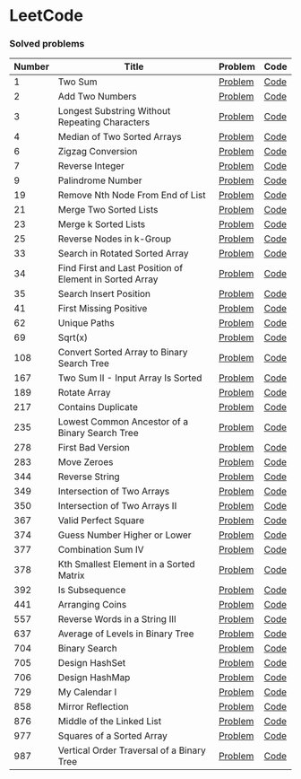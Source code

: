# LeetCode

### Solved problems

|Number|Title|Problem|Code|
|---|---|---|---|
|1|Two Sum|[Problem](https://leetcode.com/problems/two-sum/description/)|[Code](https://github.com/samba9274/LeetCode/blob/master/1.two-sum.cpp)|
|2|Add Two Numbers|[Problem](https://leetcode.com/problems/add-two-numbers/description/)|[Code](https://github.com/samba9274/LeetCode/blob/master/2.add-two-numbers.cpp)|
|3|Longest Substring Without Repeating Characters|[Problem](https://leetcode.com/problems/longest-substring-without-repeating-characters/description/)|[Code](https://github.com/samba9274/LeetCode/blob/master/3.longest-substring-without-repeating-characters.cpp)|
|4|Median of Two Sorted Arrays|[Problem](https://leetcode.com/problems/median-of-two-sorted-arrays/description/)|[Code](https://github.com/samba9274/LeetCode/blob/master/4.median-of-two-sorted-arrays.cpp)|
|6|Zigzag Conversion|[Problem](https://leetcode.com/problems/zigzag-conversion/description/)|[Code](https://github.com/samba9274/LeetCode/blob/master/6.zigzag-conversion.cpp)|
|7|Reverse Integer|[Problem](https://leetcode.com/problems/reverse-integer/description/)|[Code](https://github.com/samba9274/LeetCode/blob/master/7.reverse-integer.cpp)|
|9|Palindrome Number|[Problem](https://leetcode.com/problems/palindrome-number/description/)|[Code](https://github.com/samba9274/LeetCode/blob/master/9.palindrome-number.cpp)|
|19|Remove Nth Node From End of List|[Problem](https://leetcode.com/problems/remove-nth-node-from-end-of-list/description/)|[Code](https://github.com/samba9274/LeetCode/blob/master/19.remove-nth-node-from-end-of-list.cpp)|
|21|Merge Two Sorted Lists|[Problem](https://leetcode.com/problems/merge-two-sorted-lists/description/)|[Code](https://github.com/samba9274/LeetCode/blob/master/21.merge-two-sorted-lists.cpp)|
|23|Merge k Sorted Lists|[Problem](https://leetcode.com/problems/merge-k-sorted-lists/description/)|[Code](https://github.com/samba9274/LeetCode/blob/master/23.merge-k-sorted-lists.cpp)|
|25|Reverse Nodes in k-Group|[Problem](https://leetcode.com/problems/reverse-nodes-in-k-group/description/)|[Code](https://github.com/samba9274/LeetCode/blob/master/25.reverse-nodes-in-k-group.cpp)|
|33|Search in Rotated Sorted Array|[Problem](https://leetcode.com/problems/search-in-rotated-sorted-array/description/)|[Code](https://github.com/samba9274/LeetCode/blob/master/33.search-in-rotated-sorted-array.cpp)|
|34|Find First and Last Position of Element in Sorted Array|[Problem](https://leetcode.com/problems/find-first-and-last-position-of-element-in-sorted-array/description/)|[Code](https://github.com/samba9274/LeetCode/blob/master/34.find-first-and-last-position-of-element-in-sorted-array.cpp)|
|35|Search Insert Position|[Problem](https://leetcode.com/problems/search-insert-position/description/)|[Code](https://github.com/samba9274/LeetCode/blob/master/35.search-insert-position.cpp)|
|41|First Missing Positive|[Problem](https://leetcode.com/problems/first-missing-positive/description/)|[Code](https://github.com/samba9274/LeetCode/blob/master/41.first-missing-positive.cpp)|
|62|Unique Paths|[Problem](https://leetcode.com/problems/unique-paths/description/)|[Code](https://github.com/samba9274/LeetCode/blob/master/62.unique-paths.cpp)|
|69|Sqrt(x)|[Problem](https://leetcode.com/problems/sqrtx/description/)|[Code](https://github.com/samba9274/LeetCode/blob/master/69.sqrt-x.cpp)|
|108|Convert Sorted Array to Binary Search Tree|[Problem](https://leetcode.com/problems/convert-sorted-array-to-binary-search-tree/description/)|[Code](https://github.com/samba9274/LeetCode/blob/master/108.convert-sorted-array-to-binary-search-tree.cpp)|
|167|Two Sum II - Input Array Is Sorted|[Problem](https://leetcode.com/problems/two-sum-ii-input-array-is-sorted/description/)|[Code](https://github.com/samba9274/LeetCode/blob/master/167.two-sum-ii-input-array-is-sorted.cpp)|
|189|Rotate Array|[Problem](https://leetcode.com/problems/rotate-array/description/)|[Code](https://github.com/samba9274/LeetCode/blob/master/189.rotate-array.cpp)|
|217|Contains Duplicate|[Problem](https://leetcode.com/problems/contains-duplicate/description/)|[Code](https://github.com/samba9274/LeetCode/blob/master/217.contains-duplicate.cpp)|
|235|Lowest Common Ancestor of a Binary Search Tree|[Problem](https://leetcode.com/problems/lowest-common-ancestor-of-a-binary-search-tree/description/)|[Code](https://github.com/samba9274/LeetCode/blob/master/235.lowest-common-ancestor-of-a-binary-search-tree.cpp)|
|278|First Bad Version|[Problem](https://leetcode.com/problems/first-bad-version/description/)|[Code](https://github.com/samba9274/LeetCode/blob/master/278.first-bad-version.cpp)|
|283|Move Zeroes|[Problem](https://leetcode.com/problems/move-zeroes/description/)|[Code](https://github.com/samba9274/LeetCode/blob/master/283.move-zeroes.cpp)|
|344|Reverse String|[Problem](https://leetcode.com/problems/reverse-string/description/)|[Code](https://github.com/samba9274/LeetCode/blob/master/344.reverse-string.cpp)|
|349|Intersection of Two Arrays|[Problem](https://leetcode.com/problems/intersection-of-two-arrays/description/)|[Code](https://github.com/samba9274/LeetCode/blob/master/349.intersection-of-two-arrays.cpp)|
|350|Intersection of Two Arrays II|[Problem](https://leetcode.com/problems/intersection-of-two-arrays-ii/description/)|[Code](https://github.com/samba9274/LeetCode/blob/master/350.intersection-of-two-arrays-ii.cpp)|
|367|Valid Perfect Square|[Problem](https://leetcode.com/problems/valid-perfect-square/description/)|[Code](https://github.com/samba9274/LeetCode/blob/master/367.valid-perfect-square.cpp)|
|374|Guess Number Higher or Lower|[Problem](https://leetcode.com/problems/guess-number-higher-or-lower/description/)|[Code](https://github.com/samba9274/LeetCode/blob/master/374.guess-number-higher-or-lower.cpp)|
|377|Combination Sum IV|[Problem](https://leetcode.com/problems/combination-sum-iv/description/)|[Code](https://github.com/samba9274/LeetCode/blob/master/377.combination-sum-iv.cpp)|
|378|Kth Smallest Element in a Sorted Matrix|[Problem](https://leetcode.com/problems/kth-smallest-element-in-a-sorted-matrix/description/)|[Code](https://github.com/samba9274/LeetCode/blob/master/378.kth-smallest-element-in-a-sorted-matrix.cpp)|
|392|Is Subsequence|[Problem](https://leetcode.com/problems/is-subsequence/description/)|[Code](https://github.com/samba9274/LeetCode/blob/master/392.is-subsequence.cpp)|
|441|Arranging Coins|[Problem](https://leetcode.com/problems/arranging-coins/description/)|[Code](https://github.com/samba9274/LeetCode/blob/master/441.arranging-coins.cpp)|
|557|Reverse Words in a String III|[Problem](https://leetcode.com/problems/reverse-words-in-a-string-iii/description/)|[Code](https://github.com/samba9274/LeetCode/blob/master/557.reverse-words-in-a-string-iii.cpp)|
|637|Average of Levels in Binary Tree|[Problem](https://leetcode.com/problems/average-of-levels-in-binary-tree/description/)|[Code](https://github.com/samba9274/LeetCode/blob/master/637.average-of-levels-in-binary-tree.cpp)|
|704|Binary Search|[Problem](https://leetcode.com/problems/binary-search/description/)|[Code](https://github.com/samba9274/LeetCode/blob/master/704.binary-search.cpp)|
|705|Design HashSet|[Problem](https://leetcode.com/problems/design-hashset/description/)|[Code](https://github.com/samba9274/LeetCode/blob/master/705.design-hash-set.cpp)|
|706|Design HashMap|[Problem](https://leetcode.com/problems/design-hashmap/description/)|[Code](https://github.com/samba9274/LeetCode/blob/master/706.design-hash-map.cpp)|
|729|My Calendar I|[Problem](https://leetcode.com/problems/my-calendar-i/description/)|[Code](https://github.com/samba9274/LeetCode/blob/master/729.my-calendar-i.cpp)|
|858|Mirror Reflection|[Problem](https://leetcode.com/problems/mirror-reflection/description/)|[Code](https://github.com/samba9274/LeetCode/blob/master/858.mirror-reflection.cpp)|
|876|Middle of the Linked List|[Problem](https://leetcode.com/problems/middle-of-the-linked-list/description/)|[Code](https://github.com/samba9274/LeetCode/blob/master/876.middle-of-the-linked-list.cpp)|
|977|Squares of a Sorted Array|[Problem](https://leetcode.com/problems/squares-of-a-sorted-array/description/)|[Code](https://github.com/samba9274/LeetCode/blob/master/977.squares-of-a-sorted-array.cpp)|
|987|Vertical Order Traversal of a Binary Tree|[Problem](https://leetcode.com/problems/vertical-order-traversal-of-a-binary-tree/description/)|[Code](https://github.com/samba9274/LeetCode/blob/master/987.vertical-order-traversal-of-a-binary-tree.cpp)|
